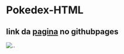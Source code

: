 # Pokedex-HTML
## link da [pagina](https://dinos-s.github.io/Pokedex-html/) no githubpages

![..](./pokedex.gif)
